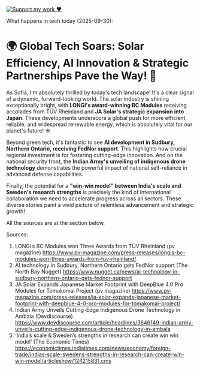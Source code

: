 [![Support my work ❤️](https://img.shields.io/badge/Support%20my%20work%20❤️-orange?style=for-the-badge&logo=patreon&logoColor=white)](https://www.patreon.com/c/evertonics)

What happens in tech today (2025-09-30):

# 🌍 **Global Tech Soars: Solar Efficiency, AI Innovation & Strategic Partnerships Pave the Way!** 🚀

As Sofia, I'm absolutely thrilled by today's tech landscape! It's a clear signal of a dynamic, forward-looking world. The solar industry is shining exceptionally bright, with **LONGi's award-winning BC Modules** receiving accolades from TÜV Rheinland and **JA Solar's strategic expansion into Japan**. These developments underscore a global push for more efficient, reliable, and widespread renewable energy, which is absolutely vital for our planet's future! ☀️

Beyond green tech, it's fantastic to see **AI development in Sudbury, Northern Ontario, receiving FedNor support**. This highlights how crucial regional investment is for fostering cutting-edge innovation. And on the national security front, the **Indian Army's unveiling of indigenous drone technology** demonstrates the powerful impact of national self-reliance in advanced defense capabilities.

Finally, the potential for a **"win-win model" between India's scale and Sweden's research strengths** is precisely the kind of international collaboration we need to accelerate progress across all sectors. These diverse stories paint a vivid picture of relentless advancement and strategic growth!

All the sources are at the section below.

Sources:
1. LONGi’s BC Modules won Three Awards from TÜV Rheinland (pv magazine)
   https://www.pv-magazine.com/press-releases/longis-bc-modules-won-three-awards-from-tuv-rheinland/
2. AI technology in Sudbury, Northern Ontario gets FedNor support (The North Bay Nugget)
   https://www.nugget.ca/news/ai-technology-in-sudbury-northern-ontario-gets-fednor-support
3. JA Solar Expands Japanese Market Footprint with DeepBlue 4.0 Pro Modules for Tomakomai Project (pv magazine)
   https://www.pv-magazine.com/press-releases/ja-solar-expands-japanese-market-footprint-with-deepblue-4-0-pro-modules-for-tomakomai-project/
4. Indian Army Unveils Cutting-Edge Indigenous Drone Technology in Ambala (Devdiscourse)
   https://www.devdiscourse.com/article/headlines/3646149-indian-army-unveils-cutting-edge-indigenous-drone-technology-in-ambala
5. ‘India’s scale & Sweden’s strengths in research can create win win model’ (The Economic Times)
   https://economictimes.indiatimes.com/news/economy/foreign-trade/indias-scale-swedens-strengths-in-research-can-create-win-win-model/articleshow/124215831.cms